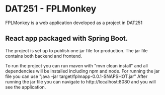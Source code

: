 # DAT251 - FPLMonkey
FPLMonkey is a web application developed as a project in DAT251

## React app packaged with Spring Boot.

The project is set up to publish one jar file for production.
The jar file contains both backend and frontend.

To run the project you can run maven with "mvn clean install" and all dependencies will be installed including npm and node.
For running the jar file you can use "java -jar target/fplmapp-0.0.1-SNAPSHOT.jar"
After running the jar file you can navigate to http://localhost:8080 and you will see the application.
